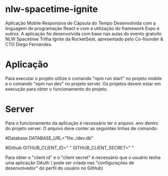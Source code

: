 # nlw-spacetime-ignite
Aplicação Mobile Responsiva de Cápsula do Tempo Desenvolvida com a linguagem de programação React e com a utilização do framework Expo e outros. A aplicação foi desenvolvida com base nas aulas do evento gratuito NLW Spacetime Trilha Ignite da RocketSeat, apresentado pelo Co-founder & CTO Diego Fernandes.

# Aplicação
Para executar o projeto utilize o comando "npm run start" no projeto mobile e o comando "npm run dev" no projeto server. Os projetos devem estar em execução para obter o funcionamento do projeto.

# Server
Para o funcionamento da aplicação é necessário ter o arquivo .env dentro do projeto server. O arquivo deve conter as seguintes linhas de comando:

#Database
DATABASE_URL="file:./dev.db"

#Github
GITHUB_CLIENT_ID=" "
GITHUB_CLIENT_SECRET=" "

Para obter o "client id" e o "client secret" é necessário que o usuário tenha uma aplicação OAuth ( pode ser criada nas "configurações de desenvolvedor" do perfil do usuário no GitHub)
